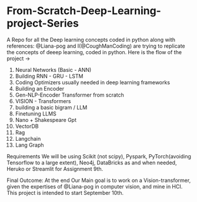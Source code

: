 # From-Scratch-Deep-Learning-project-Series
 A Repo for all the Deep learning concepts coded in python along with references: 
@Liana-pog and I(@CoughManCoding) are trying to replicate the concepts of deeep learning, coded in python.
Here is the flow of the project ->
1. Neural Networks (Basic - ANN)
2. Building RNN - GRU - LSTM
3. Coding Optimizers usually needed in deep learning frameworks
4. Building an Encoder
5. Gen-NLP-Encoder Transformer from scratch
6. VISION - Transformers
7. building a basic bigram / LLM
8. Finetuning LLMS
9. Nano + Shakespeare Gpt
10. VectorDB
11. Rag
12. Langchain
13. Lang Graph

Requirements
We will be using Scikit (not scipy), Pyspark, PyTorch(avoiding Tensorflow to a large extent), Neo4j, DataBricks as and when needed, Heruko or Streamlit for Assignment 9th.

Final Outcome:
At the end Our Main goal is to work on a Vision-transformer, given the expertises of @Liana-pog in computer vision, and mine in HCI. This project is intended to start September 10th.
